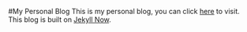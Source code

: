 #My Personal Blog
This is my personal blog, you can click [here](http://prdwb.github.io/) to visit.<br>
This blog is built on [Jekyll Now](https://github.com/barryclark/jekyll-now).